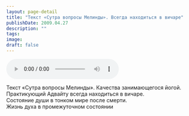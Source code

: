 ```yaml
---
layout: page-detail
title: "Текст «Сутра вопросы Мелинды». Всегда находиться в вичаре"
publishDate: 2009.04.27
description: ""
tags:
image:
draft: false
---
```


<audio title="2009.04.27 - Текст «Сутра вопросы Мелинды». Всегда находиться в вичаре.mp3" src="https://filer-api.advayta.org/v1.0/public/files/73659" controls=""></audio>

 Текст «Сутра вопросы Мелинды». Качества занимающегося йогой.   
 Практикующий Адвайту всегда находиться в вичаре.  
 Состояние души в тонком мире после смерти.  
 Жизнь духа в промежуточном состоянии   

  
